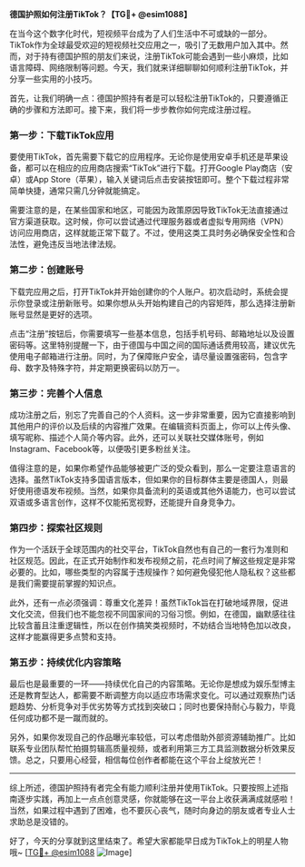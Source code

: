 **德国护照如何注册TikTok？【TG💪+ @esim1088】**

在当今这个数字化时代，短视频平台成为了人们生活中不可或缺的一部分。TikTok作为全球最受欢迎的短视频社交应用之一，吸引了无数用户加入其中。然而，对于持有德国护照的朋友们来说，注册TikTok可能会遇到一些小麻烦，比如语言障碍、网络限制等问题。今天，我们就来详细聊聊如何顺利注册TikTok，并分享一些实用的小技巧。

首先，让我们明确一点：德国护照持有者是可以轻松注册TikTok的，只要遵循正确的步骤和方法即可。接下来，我们将一步步教你如何完成注册过程。

### **第一步：下载TikTok应用**
要使用TikTok，首先需要下载它的应用程序。无论你是使用安卓手机还是苹果设备，都可以在相应的应用商店搜索“TikTok”进行下载。打开Google Play商店（安卓）或App Store（苹果），输入关键词后点击安装按钮即可。整个下载过程非常简单快捷，通常只需几分钟就能搞定。

需要注意的是，在某些国家和地区，可能因为政策原因导致TikTok无法直接通过官方渠道获取。这时候，你可以尝试通过代理服务器或者虚拟专用网络（VPN）访问应用商店，这样就能正常下载了。不过，使用这类工具时务必确保安全性和合法性，避免违反当地法律法规。

### **第二步：创建账号**
下载完应用之后，打开TikTok并开始创建你的个人账户。初次启动时，系统会提示你登录或注册新账号。如果你想从头开始构建自己的内容矩阵，那么选择注册新账号显然是更好的选项。

点击“注册”按钮后，你需要填写一些基本信息，包括手机号码、邮箱地址以及设置密码等。这里特别提醒一下，由于德国与中国之间的国际通话费用较高，建议优先使用电子邮箱进行注册。同时，为了保障账户安全，请尽量设置强密码，包含字母、数字及特殊字符，并定期更换密码以防万一。

### **第三步：完善个人信息**
成功注册之后，别忘了完善自己的个人资料。这一步非常重要，因为它直接影响到其他用户的评价以及后续的内容推广效果。在编辑资料页面上，你可以上传头像、填写昵称、描述个人简介等内容。此外，还可以关联社交媒体账号，例如Instagram、Facebook等，以便吸引更多粉丝关注。

值得注意的是，如果你希望作品能够被更广泛的受众看到，那么一定要注意语言的选择。虽然TikTok支持多国语言版本，但如果你的目标群体主要是德国人，则最好使用德语发布视频。当然，如果你具备流利的英语或其他外语能力，也可以尝试双语或多语言创作，这样不仅能拓宽视野，还能提升自身竞争力。

### **第四步：探索社区规则**
作为一个活跃于全球范围内的社交平台，TikTok自然也有自己的一套行为准则和社区规范。因此，在正式开始制作和发布视频之前，花点时间了解这些规定是非常必要的。比如，哪些类型的内容属于违规操作？如何避免侵犯他人隐私权？这些都是我们需要提前掌握的知识点。

此外，还有一点必须强调：尊重文化差异！虽然TikTok旨在打破地域界限，促进文化交流，但我们也不能忽视不同国家间的习俗习惯。例如，在德国，幽默感往往比较含蓄且注重逻辑性，所以在创作搞笑类视频时，不妨结合当地特色加以改良，这样才能赢得更多点赞和支持。

### **第五步：持续优化内容策略**
最后也是最重要的一环——持续优化自己的内容策略。无论你是想成为娱乐型博主还是教育型达人，都需要不断调整方向以适应市场需求变化。可以通过观察热门话题趋势、分析竞争对手优劣势等方式找到突破口；同时也要保持耐心与毅力，毕竟任何成功都不是一蹴而就的。

另外，如果你发现自己的作品曝光率较低，可以考虑借助外部资源辅助推广。比如联系专业团队帮忙拍摄剪辑高质量视频，或者利用第三方工具监测数据分析效果反馈。总之，只要用心经营，相信每位创作者都能在这个平台上绽放光芒！

---

综上所述，德国护照持有者完全有能力顺利注册并使用TikTok。只要按照上述指南逐步实践，再加上一点点创意灵感，你就能够在这一平台上收获满满成就感啦！当然，如果过程中遇到了困难，也不要灰心丧气，随时向身边的朋友或者专业人士求助总是没错的。

好了，今天的分享就到这里结束了。希望大家都能早日成为TikTok上的明星人物哦~ [[TG💪+ @esim1088](https://t.me/s/esim1088) ![Image](https://i.postimg.cc/4NQfJmqS/Snipaste-2025-05-13-00-14-12.png)]